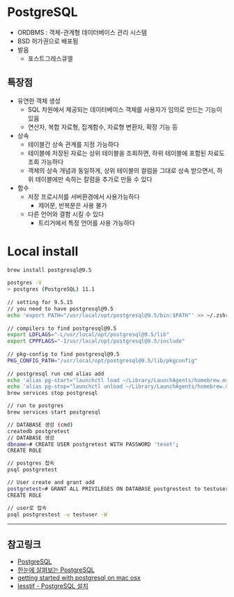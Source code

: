# PostgreSQL
- ORDBMS : 객체-관계형 데이터베이스 관리 시스템 
- BSD 허가권으로 배포됨
- 발음
	- 포스트그레스큐엘

## 특장점
- 유연한 객체 생성
	- SQL 차원에서 제공되는 데이터베이스 객체를 사용자가 임의로 만드는 기능이 있음
	- 연산자, 복합 자료형, 집계함수, 자료형 변환자, 확장 기능 등
- 상속
	- 테이블간 상속 관계를 지정 가능하다
	- 테이블에 저장된 자료는 상위 테이블을 조회하면, 하위 테이블에 포함된 자료도 조회 가능하다
	- 객체의 상속 개념과 동일하게, 상위 테이블의 컬럼을 그대로 상속 받으면서, 하위 테이블에만 속하는 칼럼을 추가로 만들 수 있다
- 함수
	- 저장 프로시저를 서버환경에서 사용가능하다
		- 제어문, 반복문은 사용 불가
	- 다른 언어와 결함 시킬 수 있다
		- 트리거에서 특정 언어를 사용 가능하다

# Local install
```bash
brew install postgresql@9.5
 
postgres -V
> postgres (PostgreSQL) 11.1
 
// setting for 9.5.15
// you need to have postgresql@9.5 
echo 'export PATH="/usr/local/opt/postgresql@9.5/bin:$PATH"' >> ~/.zshrc
 
// compilers to find postgresql@9.5 
export LDFLAGS="-L/usr/local/opt/postgresql@9.5/lib"
export CPPFLAGS="-I/usr/local/opt/postgresql@9.5/include"
 
// pkg-config to find postgresql@9.5
PKG_CONFIG_PATH="/usr/local/opt/postgresql@9.5/lib/pkgconfig"
 
// postgresql run cmd alias add
echo 'alias pg-start="launchctl load ~/Library/LaunchAgents/homebrew.mxcl.postgresql.plist"' >> ~/.zshrc
echo 'alias pg-stop="launchctl unload ~/Library/LaunchAgents/homebrew.mxcl.postgresql.plist"' >> ~/.zshrc
brew services stop postgresql

// run to postgres
brew services start postgresql

// DATABASE 생성 (cmd)
createdb postgretest
// DATABASE 생성
dbname=# CREATE USER postgretest WITH PASSWORD 'teset';
CREATE ROLE

// postgres 접속
psql postgretest

// User create and grant add
postgretest=# GRANT ALL PRIVILEGES ON DATABASE postgrestest to testuser;
CREATE ROLE

// user로 접속
psql postgrestest -u testuser -W 
```
---
## 참고링크
- [PostgreSQL](https://ko.wikipedia.org/wiki/PostgreSQL)
- [한눈에 살펴보는 PostgreSQL](http://d2.naver.com/helloworld/227936)
- [getting started with postgresql on mac osx](https://www.codementor.io/engineerapart/getting-started-with-postgresql-on-mac-osx-are8jcopb)
- [lesstif - PostgreSQL 설치](https://www.lesstif.com/pages/viewpage.action?pageId=31850584)